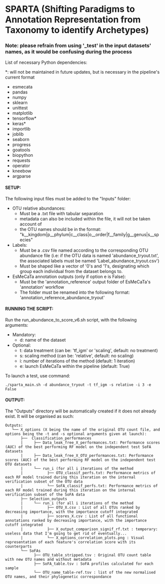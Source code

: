 # SPARTA (Shifting Paradigms to Annotation Representation from Taxonomy to identify Archetypes)
### Note: please refrain from using '\_test' in the input datasets' names, as it would be confusing during the process

List of necessary Python dependencies:

\*: will not be maintained in future updates, but is necessary in the pipeline's current format

  - esmecata
  - pandas
  - numpy
  - sklearn
  - unittest
  - matplotlib
  - tensorflow*
  - keras*
  - importlib
  - joblib
  - seaborn
  - progress
  - goatools
  - biopython
  - requests
  - operator
  - kneebow
  - argparse




#### SETUP:
The following input files must be added to the "Inputs" folder:

  - OTU relative abundances:
    - Must be a .txt file with tabular separation
    - metadata can also be included within the file, it will not be taken account of
    - the OTU names should be in the format: "k__kingdom|p__phylum|c__class|o__order|f__family|g__genus|s__species"
  - Labels:
    - Must be a .csv file named according to the corresponding OTU abundance file (i.e: if the OTU data is named 'abundance_tryout.txt', the associated labels must be named 'Label_abundance_tryout.csv')
    - Must be shaped like a vector of '0's and '1's, designating which group each individual from the dataset belongs to.
  - EsMeCaTa annotation outputs (only if option e is False):
    - Must be the 'annotation_reference' output folder of EsMeCaTa's 'annotation' workflow
    - The folder must be renamed into the following format: 'annotation_reference_abundance_tryout'

  
  
 #### RUNNING THE SCRIPT:
 Run the run_abundance_to_score_v6.sh script, with the following arguments:
  - Mandatory:
    - d: name of the dataset
  - Optional:
    - t: data treatment (can be: 'tf_igm' or 'scaling', default: no treatment)
    - s: scaling method (can be: 'relative', default: no scaling)
    - i: number of iterations of the method (default: 1 iteration)
    - e: launch EsMeCaTa within the pipeline (default: True)
 
 To launch a test, use command:

    ./sparta_main.sh -d abundance_tryout -t tf_igm -s relative -i 3 -e False
 
 #### OUTPUT:
 The "Outputs" directory will be automatically created if it does not already exist. It will be organised as such:
 
 ````
Outputs:
    └── X_options (X being the name of the original OTU count file, and options being the -t and -s optional arguments given at launch): 
        ├──  Classification_performances
        |     ├── Data_leak_free_X_performances.txt: Performance scores (AUC) of the best performing RF model on the independent test SoFA datasets
        |     ├── Data_leak_free_X_OTU_performances.txt: Performance scores (AUC) of the best performing RF model on the independent test OTU datasets
        |     └── run_i (for all i iterations of the method
        |           ├── OTU_classif_perfs.txt: Performance metrics of each RF model trained during this iteration on the internal verification subset of the OTU data
        |           └── SoFA_classif_perfs.txt: Performance metrics of each RF model trained during this iteration on the internal verification subset of the SoFA data 
        ├── Selection_outputs
        |     └── run_i (for all i iterations of the method
        |           ├── OTU_X.csv : List of all OTUs ranked by decreasing importance, with the importance cutoff integrated
        |           ├── scores_X.csv : List of all functional annotations ranked by decreasing importance, with the importance cutoff integrated
        |           ├── X_output_comparison_signif_rf.txt : temporary: useless data that I'm going to get rid of eventually...
        |           └── X_options_correlation_plots.png : Visual representation of each feature's correlation score with its counterparts
        └── SoFAs
              ├── OTU_table_stripped.tsv : Original OTU count table with new OTU names and without metadata
              ├── SoFA_table.tsv : SoFA profiles calculated for each sample
              └── OTU_name_table-ref.tsv : list of the new normalised OTU names, and their phylogenetic correspondance

 ````
